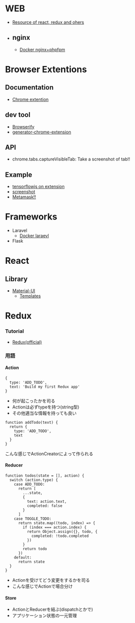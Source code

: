 # WEB 
- [Resource of react, redux and ohers](https://github.com/markerikson/react-redux-links)

- ## nginx
  - [Docker nginx+phpfpm](https://github.com/mochizukikotaro/docker-nginx-phpfpm)

# Browser Extentions
## Documentation
- [Chrome extention](https://developer.chrome.com/extensions/devguide)
## dev tool
- [Browserify](https://github.com/browserify/browserify)
- [generator-chrome-extension](https://github.com/yeoman/generator-chrome-extension)
## API
- chrome.tabs.captureVisibleTab: Take a screenshot of tab!!
## Example
- [tensorflowjs on extension](https://github.com/TakeshiOnishi/dehehe)
- [screenshot](https://github.com/mrcoles/full-page-screen-capture-chrome-extension)
- [Metamask!!](https://github.com/MetaMask/metamask-extension)


# Frameworks
- Laravel
  - [Docker laraevl](https://github.com/ucan-lab/docker-laravel)
- Flask

# React
## Library
- [Material-UI](https://material-ui.com/)
  - [Templates](https://github.com/mui-org/material-ui/tree/master/docs/src/pages/getting-started/templates)

# Redux

### Tutorial
- [Redux(official)](https://redux.js.org/introduction/getting-started)

### 用語

#### Action
```
{
  type: 'ADD_TODO',
  text: 'Build my first Redux app'
}
```
- 何が起こったかを司る
- Actionは必ずtypeを持つ(string型)
- その他適当な情報を持っても良い
```
function addTodo(text) {
  return {
    type: 'ADD_TODO',
    text
  }
}
```
こんな感じでActionCreatorによって作られる

#### Reducer
```
function todos(state = [], action) {
  switch (action.type) {
    case ADD_TODO:
      return [
        ...state,
        {
          text: action.text,
          completed: false
        }
      ]
    case TOGGLE_TODO:
      return state.map((todo, index) => {
        if (index === action.index) {
          return Object.assign({}, todo, {
            completed: !todo.completed
          })
        }
        return todo
      })
    default:
      return state
  }
}

```
- Actionを受けてどう変更をするかを司る
- こんな感じでActionで場合分け
#### Store
- ActionとReducerを結ぶ(dispatchとかで)
- アプリケーション状態の一元管理

